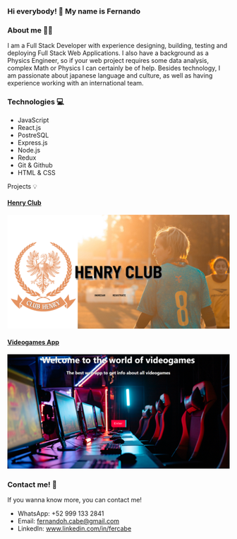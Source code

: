 ### Hi everybody! 👋 My name is Fernando

### About me 👨‍💻
I am a Full Stack Developer with experience designing, building, testing and deploying Full Stack Web Applications. I also have a background as a Physics Engineer, so if your web project requires some data analysis, complex Math or Physics I can certainly be of help. Besides technology, I am passionate about japanese language and culture, as well as having experience working with an international team.


### Technologies 💻
- JavaScript
- React.js
- PostreSQL
- Express.js
- Node.js
- Redux
- Git & Github
- HTML & CSS

Projects 💡
#### [Henry Club](https://club-henry.vercel.app/)
![alt text](https://github.com/FernandoCarrilloBerdugo/FernandoCarrilloBerdugo/blob/main/henryclub.png?raw=true)

#### [Videogames App](https://videogame-pi.vercel.app/)
![alt text](https://github.com/FernandoCarrilloBerdugo/FernandoCarrilloBerdugo/blob/main/videogamesapp.png?raw=true)

### Contact me! 📱

If you wanna know more, you can contact me!
- WhatsApp: +52 999 133 2841
- Email: fernandoh.cabe@gmail.com
- LinkedIn: www.linkedin.com/in/fercabe

<!--
**FernandoCarrilloBerdugo/FernandoCarrilloBerdugo** is a ✨ _special_ ✨ repository because its `README.md` (this file) appears on your GitHub profile.

Here are some ideas to get you started:

- 🔭 I’m currently working on ...
- 🌱 I’m currently learning ...
- 👯 I’m looking to collaborate on ...
- 🤔 I’m looking for help with ...
- 💬 Ask me about ...
- 📫 How to reach me: ...
- 😄 Pronouns: ...
- ⚡ Fun fact: ...
-->
